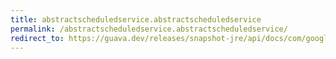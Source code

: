 ```yaml
---
title: abstractscheduledservice.abstractscheduledservice
permalink: /abstractscheduledservice.abstractscheduledservice/
redirect_to: https://guava.dev/releases/snapshot-jre/api/docs/com/google/common/util/concurrent/AbstractScheduledService.html#AbstractScheduledService--
---
```

